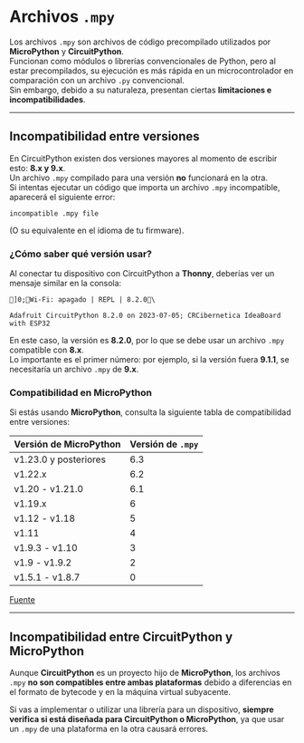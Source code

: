 
# Archivos `.mpy`

Los archivos `.mpy` son archivos de código precompilado utilizados por **MicroPython** y **CircuitPython**.  
Funcionan como módulos o librerías convencionales de Python, pero al estar precompilados, su ejecución es más rápida en un microcontrolador en comparación con un archivo `.py` convencional.  
Sin embargo, debido a su naturaleza, presentan ciertas **limitaciones e incompatibilidades**.

---

## Incompatibilidad entre versiones

En CircuitPython existen dos versiones mayores al momento de escribir esto: **8.x y 9.x**.  
Un archivo `.mpy` compilado para una versión **no** funcionará en la otra.  
Si intentas ejecutar un código que importa un archivo `.mpy` incompatible, aparecerá el siguiente error:


```
incompatible .mpy file
```
(O su equivalente en el idioma de tu firmware).

### **¿Cómo saber qué versión usar?**

Al conectar tu dispositivo con CircuitPython a **Thonny**, deberías ver un mensaje similar en la consola:

```
]0;🐍Wi-Fi: apagado | REPL | 8.2.0\

Adafruit CircuitPython 8.2.0 on 2023-07-05; CRCibernetica IdeaBoard with ESP32

```

En este caso, la versión es **8.2.0**, por lo que se debe usar un archivo `.mpy` compatible con **8.x**.  
Lo importante es el primer número: por ejemplo, si la versión fuera **9.1.1**, se necesitaría un archivo `.mpy` de **9.x**.

### **Compatibilidad en MicroPython**

Si estás usando **MicroPython**, consulta la siguiente tabla de compatibilidad entre versiones:

| Versión de MicroPython | Versión de `.mpy` |
|------------------------|-------------------|
| v1.23.0 y posteriores  | 6.3               |
| v1.22.x                | 6.2               |
| v1.20 - v1.21.0        | 6.1               |
| v1.19.x                | 6                 |
| v1.12 - v1.18          | 5                 |
| v1.11                  | 4                 |
| v1.9.3 - v1.10         | 3                 |
| v1.9 - v1.9.2          | 2                 |
| v1.5.1 - v1.8.7        | 0                 |

[Fuente](https://docs.micropython.org/en/latest/reference/mpyfiles.html)

---

## Incompatibilidad entre **CircuitPython** y **MicroPython**

Aunque **CircuitPython** es un proyecto hijo de **MicroPython**, los archivos `.mpy` **no son compatibles entre ambas plataformas** debido a diferencias en el formato de bytecode y en la máquina virtual subyacente.

Si vas a implementar o utilizar una librería para un dispositivo, **siempre verifica si está diseñada para CircuitPython o MicroPython**, ya que usar un `.mpy` de una plataforma en la otra causará errores.